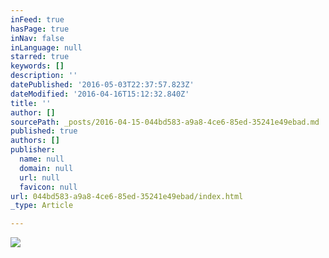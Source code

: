 ```yaml
---
inFeed: true
hasPage: true
inNav: false
inLanguage: null
starred: true
keywords: []
description: ''
datePublished: '2016-05-03T22:37:57.823Z'
dateModified: '2016-04-16T15:12:32.840Z'
title: ''
author: []
sourcePath: _posts/2016-04-15-044bd583-a9a8-4ce6-85ed-35241e49ebad.md
published: true
authors: []
publisher:
  name: null
  domain: null
  url: null
  favicon: null
url: 044bd583-a9a8-4ce6-85ed-35241e49ebad/index.html
_type: Article

---
```

![](https://the-grid-user-content.s3-us-west-2.amazonaws.com/a18ae5f1-0335-4bed-93ec-fe317758ba46.png)